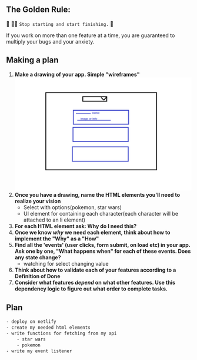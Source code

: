 ## The Golden Rule:

🦸 🦸‍♂️ `Stop starting and start finishing.` 🏁

If you work on more than one feature at a time, you are guaranteed to multiply your bugs and your anxiety.

## Making a plan

1. **Make a drawing of your app. Simple "wireframes"**
   ![api wireframe](/assets/apiWireframe.png 'wireframe for my api demo')
1. **Once you have a drawing, name the HTML elements you'll need to realize your vision**
    - Select with options(pokemon, star wars)
    - Ul element for containing each character(each character will be attached to an li element)
1. **For each HTML element ask: Why do I need this?**
1. **Once we know _why_ we need each element, think about how to implement the "Why" as a "How"**
1. **Find all the 'events' (user clicks, form submit, on load etc) in your app. Ask one by one, "What happens when" for each of these events. Does any state change?**
    - watching for select changing value
1. **Think about how to validate each of your features according to a Definition of Done**
1. **Consider what features _depend_ on what other features. Use this dependency logic to figure out what order to complete tasks.**

## Plan

    - deploy on netlify
    - create my needed html elements
    - write functions for fetching from my api
        - star wars
        - pokemon
    - write my event listener

